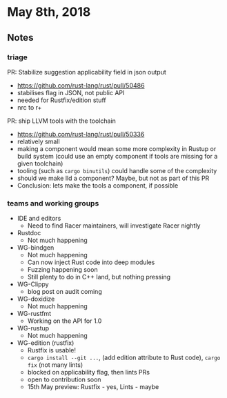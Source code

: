 # May 8th, 2018

## Notes

### triage


PR: Stabilize suggestion applicability field in json output

* https://github.com/rust-lang/rust/pull/50486
* stabilises flag in JSON, not public API
* needed for Rustfix/edition stuff
* nrc to r+

PR: ship LLVM tools with the toolchain

* https://github.com/rust-lang/rust/pull/50336
* relatively small
* making a component would mean some more complexity in Rustup or build system (could use an empty component if tools are missing for a given toolchain)
* tooling (such as `cargo binutils`) could handle some of the complexity
* should we make lld a component? Maybe, but not as part of this PR
* Conclusion: lets make the tools a component, if possible


### teams and working groups

* IDE and editors
  - Need to find Racer maintainers, will investigate Racer nightly
* Rustdoc
  - Not much happening
* WG-bindgen
  - Not much happening
  - Can now inject Rust code into deep modules
  - Fuzzing happening soon
  - Still plenty to do in C++ land, but nothing pressing
* WG-Clippy
  - blog post on audit coming
* WG-doxidize
  - Not much happening
* WG-rustfmt
  - Working on the API for 1.0
* WG-rustup
  - Not much happening
* WG-edition (rustfix)
  - Rustfix is usable!
  - `cargo install --git ...`, (add edition attribute to Rust code), `cargo fix` (not many lints)
  - blocked on applicability flag, then lints PRs
  - open to contribution soon
  - 15th May preview: Rustfix - yes, Lints - maybe